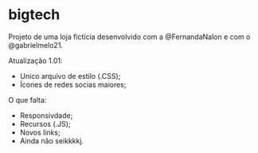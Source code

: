 # bigtech
Projeto de uma loja fictícia desenvolvido com a @FernandaNalon e com o @gabrielmelo21.

Atualização 1.01:
- Unico arquivo de estilo (.CSS);
- Ícones de redes socias maiores;

O que falta:
- Responsivdade;
- Recursos (.JS);
- Novos links;
- Ainda  não seikkkkj.

